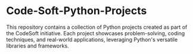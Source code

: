 # Code-Soft-Python-Projects
This repository contains a collection of Python projects created as part of the CodeSoft initiative. Each project showcases problem-solving, coding techniques, and real-world applications, leveraging Python's versatile libraries and frameworks.
